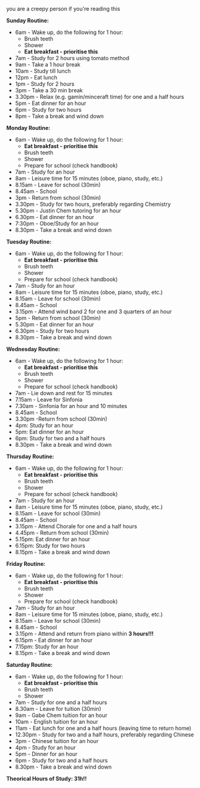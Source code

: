 
you are a creepy person if you're reading this

**Sunday Routine:**

-   6am - Wake up, do the following for 1 hour:
    -   Brush teeth
    -   Shower
    -   **Eat breakfast - prioritise this**
-   7am - Study for 2 hours using tomato method
-   9am - Take a 1 hour break
-   10am - Study till lunch
-   12pm - Eat lunch
-   1pm - Study for 2 hours
-   3pm - Take a 30 min break
-   3.30pm - Relax (e.g. gamin/minceraft time) for one and a half hours
-   5pm - Eat dinner for an hour
-   6pm - Study for two hours
-   8pm - Take a break and wind down

**Monday Routine:**

-   6am - Wake up, do the following for 1 hour:
    -   **Eat breakfast - prioritise this**
    -   Brush teeth
    -   Shower
    -   Prepare for school (check handbook)
-   7am - Study for an hour
-   8am - Leisure time for 15 minutes (oboe, piano, study, etc.)
-   8.15am - Leave for school (30min)
-   8.45am - School
-   3pm - Return from school (30min)
-   3.30pm - Study for two hours, preferably regarding Chemistry
-   5.30pm - Justin Chem tutoring for an hour
-   6.30pm - Eat dinner for an hour
-   7:30pm - Oboe/Study for an hour
-   8.30pm - Take a break and wind down

**Tuesday Routine:**

-   6am - Wake up, do the following for 1 hour:
    -   **Eat breakfast - prioritise this**
    -   Brush teeth
    -   Shower
    -   Prepare for school (check handbook)
-   7am - Study for an hour
-   8am - Leisure time for 15 minutes (oboe, piano, study, etc.)
-   8.15am - Leave for school (30min)
-   8.45am - School
-   3.15pm - Attend wind band 2 for one and 3 quarters of an hour
-   5pm - Return from school (30min)
-   5.30pm - Eat dinner for an hour
-   6.30pm - Study for two hours
-   8.30pm - Take a break and wind down

**Wednesday Routine:**

-   6am - Wake up, do the following for 1 hour:
    -   **Eat breakfast - prioritise this**
    -   Brush teeth
    -   Shower
    -   Prepare for school (check handbook)
-   7am - Lie down and rest for 15 minutes
-   7.15am - Leave for Sinfonia
-   7.30am - Sinfonia for an hour and 10 minutes
-   8.45am - School
-   3.30pm -Return from school (30min)
-   4pm: Study for an hour
-   5pm: Eat dinner for an hour
-   6pm: Study for two and a half hours
-   8.30pm - Take a break and wind down

**Thursday Routine:**

-   6am - Wake up, do the following for 1 hour:
    -   **Eat breakfast - prioritise this**
    -   Brush teeth
    -   Shower
    -   Prepare for school (check handbook)
-   7am - Study for an hour
-   8am - Leisure time for 15 minutes (oboe, piano, study, etc.)
-   8.15am - Leave for school (30min)
-   8.45am - School
-   3.15pm - Attend Chorale for one and a half hours
-   4.45pm - Return from school (30min)
-   5.15pm: Eat dinner for an hour
-   6.15pm: Study for two hours
-   8.15pm - Take a break and wind down

**Friday Routine:**

-   6am - Wake up, do the following for 1 hour:
    -   **Eat breakfast - prioritise this**
    -   Brush teeth
    -   Shower
    -   Prepare for school (check handbook)
-   7am - Study for an hour
-   8am - Leisure time for 15 minutes (oboe, piano, study, etc.)
-   8.15am - Leave for school (30min)
-   8.45am - School
-   3.15pm - Attend and return from piano within **3 hours!!!**
-   6.15pm - Eat dinner for an hour
-   7.15pm: Study for an hour
-   8.15pm - Take a break and wind down

**Saturday Routine:**

-   6am - Wake up, do the following for 1 hour:
    -   **Eat breakfast - prioritise this**
    -   Brush teeth
    -   Shower
-   7am - Study for one and a half hours
-   8.30am - Leave for tuition (30min)
-   9am - Gabe Chem tuition for an hour
-   10am - English tuition for an hour
-   11am - Eat lunch for one and a half hours (leaving time to return home)
-   12.30pm - Study for two and a half hours, preferably regarding Chinese
-   3pm - Chinese tuition for an hour
-   4pm - Study for an hour
-   5pm - Dinner for an hour
-   6pm - Study for two and a half hours
-   8.30pm - Take a break and wind down

**Theorical Hours of Study: 31h!!**
